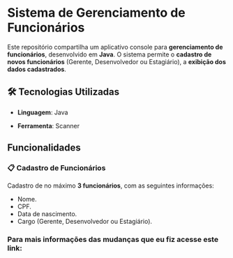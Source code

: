 # Sistema de Gerenciamento de Funcionários

Este repositório compartilha um aplicativo console para **gerenciamento de funcionários**, desenvolvido em **Java**. O sistema permite o **cadastro de novos funcionários** (Gerente, Desenvolvedor ou Estagiário), a **exibição dos dados cadastrados**.

## 🛠️ Tecnologias Utilizadas

- **Linguagem**: Java

- **Ferramenta**: Scanner

## Funcionalidades

### 📋 Cadastro de Funcionários
Cadastro de no máximo **3 funcionários**, com as seguintes informações:
- Nome.
- CPF.
- Data de nascimento.
- Cargo (Gerente, Desenvolvedor ou Estagiário).

### Para mais informações das mudanças que eu fiz acesse este link:

